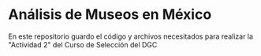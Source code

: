 # Análisis de Museos en México
En este repositorio guardo el código y archivos necesitados para realizar la "Actividad 2" del Curso de Selección del DGC 
